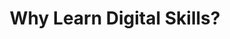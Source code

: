 ---
title: "Why Learn Digital Skills?"
image: "/assets/images/digital-skills/digital-skills-2.png"
bentifits:
    - title: "Master Daily Essentials"
      desc: "Manage family schedules (Google Calendar), video call loved ones (Meet), and create school project templates (Docs) with confidence."
    
    - title: "Shield Yourself and Your Family"
      desc: "Learn to spot scams, secure accounts with 2FA, and create hacker-proof passwords – protect your household’s digital life."

    - title: "Turn Creativity into Income"
      desc: " Design flyers for local businesses, social media posts for community events, or product labels using Canva – no design degree needed."
    
    - title: "Navigate Life Smarter"
      desc: "Compare prices online before shopping, find services via Maps, and use AI (ChatGPT) for quick answers and to stay relevant in changing times – whether helping kids with tech homework or adapting to AI-assisted workplaces."
    
---